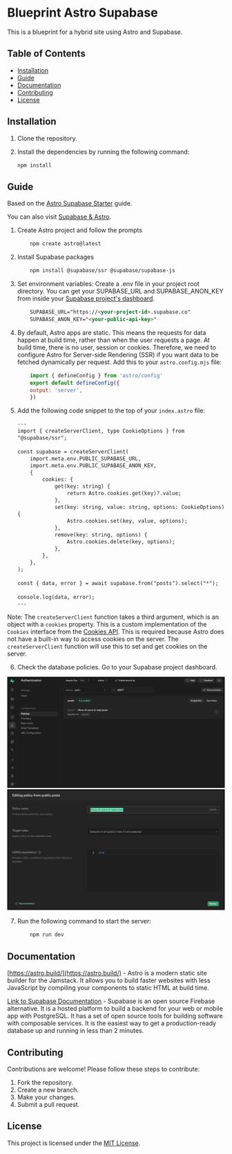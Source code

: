 # Blueprint Astro Supabase

This is a blueprint for a hybrid site using Astro and Supabase.

## Table of Contents

- [Installation](#installation)
- [Guide](#guide)
- [Documentation](#documentation)
- [Contributing](#contributing)
- [License](#license)

## Installation

1. Clone the repository.
2. Install the dependencies by running the following command:

    ```bash
    npm install
    ```

## Guide

Based on the [Astro Supabase Starter](https://supabase.com/docs/guides/auth/server-side/creating-a-client?framework=astro&environment=astro-server) guide.

You can also visit [Supabase & Astro](https://docs.astro.build/es/guides/backend/supabase/).

1. Create Astro project and follow the prompts

    ```bash
        npm create astro@latest
    ```


2. Install Supabase packages

    ```bash
        npm install @supabase/ssr @supabase/supabase-js
    ```

3. Set environment variables: Create a .env file in your project root directory. You can get your SUPABASE_URL and SUPABASE_ANON_KEY from inside your [Supabase project's dashboard](https://supabase.com/dashboard/project/_/settings/api).

    ```html
        SUPABASE_URL="https://<your-project-id>.supabase.co"
        SUPABASE_ANON_KEY="<your-public-api-key>"
    ```
4. By default, Astro apps are static. This means the requests for data happen at build time, rather than when the user requests a page. At build time, there is no user, session or cookies. Therefore, we need to configure Astro for Server-side Rendering (SSR) if you want data to be fetched dynamically per request. Add this to your `astro.config.mjs` file:

    ```javascript
        import { defineConfig } from 'astro/config'
        export default defineConfig({
        output: 'server',
        })
    ```

5. Add the following code snippet to the top of your `index.astro` file:

    ```astro
    ---
    import { createServerClient, type CookieOptions } from "@supabase/ssr";

    const supabase = createServerClient(
        import.meta.env.PUBLIC_SUPABASE_URL,
        import.meta.env.PUBLIC_SUPABASE_ANON_KEY,
        {
            cookies: {
                get(key: string) {
                    return Astro.cookies.get(key)?.value;
                },
                set(key: string, value: string, options: CookieOptions) {
                    Astro.cookies.set(key, value, options);
                },
                remove(key: string, options) {
                    Astro.cookies.delete(key, options);
                },
            },
        },
    );

    const { data, error } = await supabase.from("posts").select("*");

    console.log(data, error);
    ---
    ```

Note: The `createServerClient` function takes a third argument, which is an object with a `cookies` property. This is a custom implementation of the `Cookies` interface from the [Cookies API](https://developer.mozilla.org/en-US/docs/Web/API/Cookies_API). This is required because Astro does not have a built-in way to access cookies on the server. The `createServerClient` function will use this to set and get cookies on the server. 


6. Check the database policies. Go to your Supabase project dashboard.

![Database policies](screenshot.png)
![Policy](screenshot-1.png)

7. Run the following command to start the server:

    ```bash
        npm run dev
    ```


## Documentation

[https://astro.build/](https://astro.build/) - Astro is a modern static site builder for the Jamstack. It allows you to build faster websites with less JavaScript by compiling your components to static HTML at build time.


[Link to Supabase Documentation](https://supabase.com/docs) - Supabase is an open source Firebase alternative. It is a hosted platform to build a backend for your web or mobile app with PostgreSQL. It has a set of open source tools for building software with composable services. It is the easiest way to get a production-ready database up and running in less than 2 minutes.

## Contributing

Contributions are welcome! Please follow these steps to contribute:

1. Fork the repository.
2. Create a new branch.
3. Make your changes.
4. Submit a pull request.



## License

This project is licensed under the [MIT License](LICENSE).
